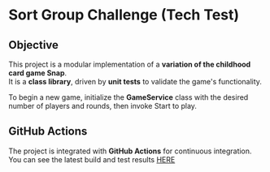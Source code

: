 # Sort Group Challenge (Tech Test)

## Objective  
This project is a modular implementation of a **variation of the childhood card game Snap**.  
It is a **class library**, driven by **unit tests** to validate the game's functionality.

To begin a new game, initialize the **GameService** class with the desired number of players and rounds, then invoke Start to play.

## GitHub Actions  
The project is integrated with **GitHub Actions** for continuous integration.  
You can see the latest build and test results [HERE](https://github.com/benedwhite/SortGroupChallenge/actions)
